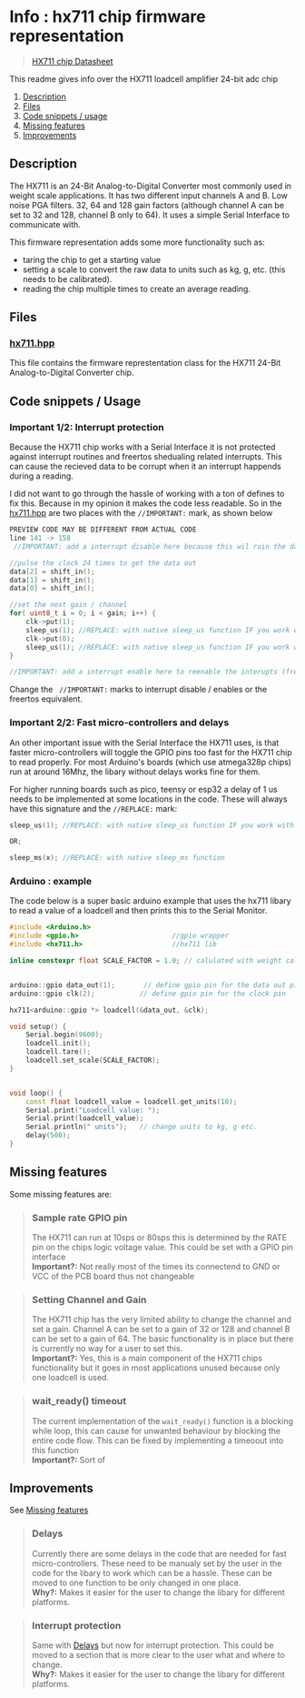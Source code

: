 # Info : hx711 chip firmware representation
> [HX711 chip Datasheet](https://cdn.sparkfun.com/datasheets/Sensors/ForceFlex/hx711_english.pdf)

This readme gives info over the HX711 loadcell amplifier 24-bit adc chip

1. [Description](#description)
1. [Files](#files)
1. [Code snippets / usage](#code-snippets--usage)
1. [Missing features](#missing-features)
1. [Improvements](#improvements)


## Description
The HX711 is an 24-Bit Analog-to-Digital Converter most commonly used in weight scale applications. It has two different input channels A and B. Low noise PGA filters. 32, 64 and 128 gain factors (although channel A can be set to 32 and 128, channel B only to 64). It uses a simple Serial Interface to communicate with. 

This firmware representation adds some more functionality such as:
- taring the chip to get a starting value
- setting a scale to convert the raw data to units such as kg, g, etc. (this needs to be calibrated).
- reading the chip multiple times to create an average reading.

## Files
### [hx711.hpp](hx711.hpp)
This file contains the firmware represtentation class for the HX711 24-Bit Analog-to-Digital Converter chip.

## Code snippets / Usage

### Important 1/2: Interrupt protection
Because the HX711 chip works with a Serial Interface it is not protected against interrupt routines and freertos shedualing related interrupts. This can cause the recieved data to be corrupt when it an interrupt happends during a reading.

I did not want to go through the hassle of working with a ton of defines to fix this. Because in my opinion it makes the code less readable. So in the [hx711.hpp](hx711.hpp) are two places with the ```//IMPORTANT:```  mark, as shown below
```c++
PREVIEW CODE MAY BE DIFFERENT FROM ACTUAL CODE
line 141 -> 158
 //IMPORTANT: add a interrupt disable here because this wil ruin the data transfer (freertos: task enter critrial section)

//pulse the clock 24 times to get the data out
data[2] = shift_in();
data[1] = shift_in();
data[0] = shift_in();

//set the next gain / channel
for( uint8_t i = 0; i < gain; i++) {
    clk->put(1);
    sleep_us(1); //REPLACE: with native sleep_us function IF you work with a fast uC (pico 2 teensy esp32 etc) ELSE remove
    clk->put(0);
    sleep_us(1); //REPLACE: with native sleep_us function IF you work with a fast uC (pico 2 teensy esp32 etc) ELSE remove
}

//IMPORTANT: add a interrupt enable here to reenable the interupts (freertos: task exit critrial section)
```
Change the ``` //IMPORTANT:``` marks to interrupt disable / enables or the freertos equivalent. 

### Important 2/2: Fast micro-controllers and delays
An other important issue with the Serial Interface the HX711 uses, is that faster micro-controllers will toggle the GPIO pins too fast for the HX711 chip to read properly. For most Arduino's boards (which use atmega328p chips) run at around 16Mhz, the libary without delays works fine for them.

For higher running boards such as pico, teensy or esp32 a delay of 1 us needs to be implemented at some locations in the code. These will always have this signature and the ```//REPLACE:``` mark:
```c++
sleep_us(1); //REPLACE: with native sleep_us function IF you work with a fast uC (pico 2 teensy esp32 etc) ELSE remove

OR;

sleep_ms(x); //REPLACE: with native sleep_ms function
```



### Arduino : example
The code below is a super basic arduino example that uses the hx711 libary to read a value of a loadcell and then prints this to the Serial Monitor.
```c++
#include <Arduino.h>
#include <gpio.h>                       //gpio wrapper
#include <hx711.h>                      //hx711 lib

inline constexpr float SCALE_FACTOR = 1.0; // calulated with weight calibration


arduino::gpio data_out(1);       // define gpio pin for the data out pin
arduino::gpio clk(2);           // define gpio pin for the clock pin

hx711<arduino::gpio *> loadcell(&data_out, &clk);

void setup() {
    Serial.begin(9600);
    loadcell.init();
    loadcell.tare();
    loadcell.set_scale(SCALE_FACTOR);
}


void loop() {
    const float loadcell_value = loadcell.get_units(10);
    Serial.print("Loadcell value: ");
    Serial.print(loadcell_value);
    Serial.println(" units");   // change units to kg, g etc.
    delay(500);
}
```


## Missing features
Some missing features are:

> ### Sample rate GPIO pin
> The HX711 can run at 10sps or 80sps this is determined by the RATE pin on the chips logic voltage value. This could be set with a GPIO pin interface\
> **Important?:** Not really most of the times its connectend to GND or VCC of the PCB board thus not changeable

> ### Setting Channel and Gain
> The HX711 chip has the very limited ability to change the channel and set a gain. Channel A can be set to a gain of 32 or 128 and channel B can be set to a gain of 64. The basic functionality is in place but there is currently no way for a user to set this.\
> **Important?:** Yes, this is a main component of the HX711 chips functionality but it goes in most applications unused because only one loadcell is used.

> ### wait_ready() timeout
> The current implementation of the ```wait_ready()``` function is a blocking while loop, this can cause for unwanted behaviour by blocking the entire code flow. This can be fixed by implementing a timeoout into this function\
> **Important?:** Sort of

## Improvements
See [Missing features](#missing-features)

> ### Delays
> Currently there are some delays in the code that are needed for fast micro-controllers. These need to be manualy set by the user in the code for the libary to work which can be a hassle. These can be moved to one function to be only changed in one place.\
> **Why?:** Makes it easier for the user to change the libary for different platforms.

> ### Interrupt protection
> Same with [Delays](#delays) but now for interrupt protection. This could be moved to a section that is more clear to the user what and where to change. \
> **Why?:** Makes it easier for the user to change the libary for different platforms.
